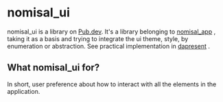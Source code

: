 # nomisal_ui
nomisal_ui is a library on [Pub.dev](https://pub.dev/packages/nomisal_ui). It's a library belonging to [nomisal_app](https://pub.dev/packages/nomisal_app)  , taking it as a basis and trying to integrate the ui theme, style, by enumeration or abstraction. See practical implementation in [dapresent](https://pub.dev/packages/dapresent) .
## What nomisal_ui for?
In short, user preference about how to interact with all the elements in the application.
